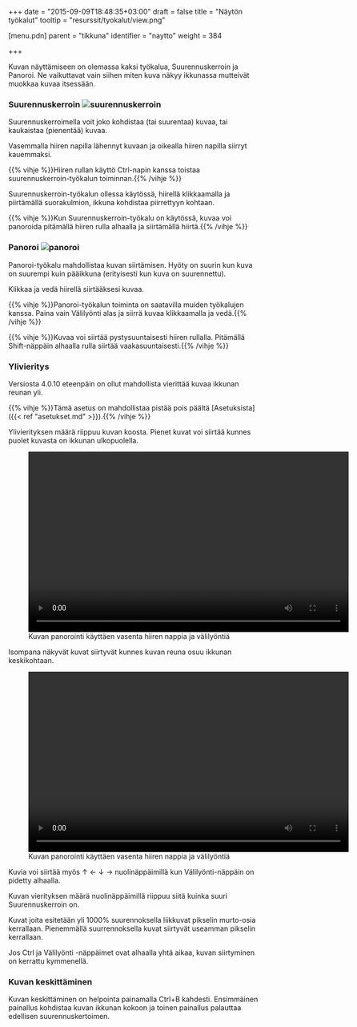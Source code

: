 +++
date = "2015-09-09T18:48:35+03:00"
draft = false
title = "Näytön työkalut"
tooltip = "resurssit/tyokalut/view.png"

[menu.pdn]
	parent = "tikkuna"
	identifier = "naytto"
	weight = 384

+++

Kuvan näyttämiseen on olemassa kaksi työkalua, Suurennuskerroin ja Panoroi. Ne vaikuttavat vain siihen miten kuva näkyy ikkunassa mutteivät muokkaa kuvaa itsessään.

### Suurennuskerroin <img src="/resurssit/tyokalut/zoom.png" alt="suurennuskerroin" />

Suurennuskerroimella voit joko kohdistaa (tai suurentaa) kuvaa, tai kaukaistaa (pienentää) kuvaa.

Vasemmalla hiiren napilla lähennyt kuvaan ja oikealla hiiren napilla siirryt kauemmaksi.

{{% vihje %}}Hiiren rullan käyttö Ctrl-napin kanssa toistaa suurennuskerroin-työkalun toiminnan.{{% /vihje %}}

Suurennuskerroin-työkalun ollessa käytössä, hiirellä klikkaamalla ja piirtämällä suorakulmion, ikkuna kohdistaa piirrettyyn kohtaan.

{{% vihje %}}Kun Suurennuskerroin-työkalu on käytössä, kuvaa voi panoroida pitämällä hiiren rulla alhaalla ja siirtämällä hiirtä.{{% /vihje %}}

### Panoroi <img src="/resurssit/tyokalut/pan.png" alt="panoroi" />

Panoroi-työkalu mahdollistaa kuvan siirtämisen. Hyöty on suurin kun kuva on suurempi kuin pääikkuna (erityisesti kun kuva on suurennettu).

Klikkaa ja vedä hiirellä siirtääksesi kuvaa.

{{% vihje %}}Panoroi-työkalun toiminta on saatavilla muiden työkalujen kanssa. Paina vain Välilyönti alas ja siirrä kuvaa klikkaamalla ja vedä.{{% /vihje %}}

{{% vihje %}}Kuvaa voi siirtää pystysuuntaisesti hiiren rullalla. Pitämällä Shift-näppäin alhaalla rulla siirtää vaakasuuntaisesti.{{% /vihje %}}

### Ylivieritys

Versiosta 4.0.10 eteenpäin on ollut mahdollista vierittää kuvaa ikkunan reunan yli.

{{% vihje %}}Tämä asetus on mahdollistaa pistää pois päältä [Asetuksista]({{< ref "asetukset.md" >}}).{{% /vihje %}}

Ylivierityksen määrä riippuu kuvan koosta. Pienet kuvat voi siirtää kunnes puolet kuvasta on ikkunan ulkopuolella.

<figure>
	 <video width="640" height="360" autoplay loop>
		<source type="video/webm" src="/vid/view1.webm">
	 </video>
	 <figcaption>Kuvan panorointi käyttäen vasenta hiiren nappia ja välilyöntiä</figcaption>
</figure>

Isompana näkyvät kuvat siirtyvät kunnes kuvan reuna osuu ikkunan keskikohtaan.

<figure>
	 <video width="640" height="360" autoplay loop>
		<source type="video/webm" src="/vid/view2.webm">
	 </video>
	 <figcaption>Kuvan panorointi käyttäen vasenta hiiren nappia ja välilyöntiä</figcaption>
</figure>

Kuvia voi siirtää myös ↑ ← ↓ → nuolinäppäimillä kun Välilyönti-näppäin on pidetty alhaalla.

Kuvan vierityksen määrä nuolinäppäimillä riippuu siitä kuinka suuri Suurennuskerroin on.

Kuvat joita esitetään yli 1000% suurennoksella liikkuvat pikselin murto-osia kerrallaan. Pienemmällä suurrennoksella kuvat siirtyvät useamman pikselin kerrallaan.

Jos Ctrl ja Välilyönti -näppäimet ovat alhaalla yhtä aikaa, kuvan siirtyminen on kerrattu kymmenellä.

### Kuvan keskittäminen

Kuvan keskittäminen on helpointa painamalla Ctrl+B kahdesti. Ensimmäinen painallus kohdistaa kuvan ikkunan kokoon ja toinen painallus palauttaa edellisen suurennuskertoimen.
